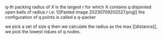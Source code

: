 
q-th packing radius of $X$ is the largest $r$ for which X contains $q$ disjointed open balls of radius $r$ i.e:
![[Pasted image 20230709202527.png]]
the configuration of q points is called a q-packer

we pick a set of size $q$ then we calculate the radius as the max [[distance]],
we pick the lowest ridues of q nodes.

